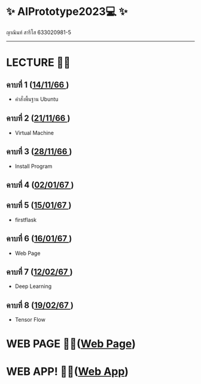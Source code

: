 # ✨ AIPrototype2023💻 ✨
ญาณินท์ สารีโส 633020981-5
__________________________
# LECTURE 📝🌟
## คาบที่ 1 ([14/11/66 ](https://github.com/yanin254417/AIPrototype2023/blob/6dc134e70dc22b1d521c48eb4e73258efef1b82c/%E0%B8%84%E0%B8%B2%E0%B8%9A%E0%B8%97%E0%B8%B5%E0%B9%88%201%20.pdf))
- คำสั่งพื้นฐาน Ubuntu

## คาบที่ 2 ([21/11/66 ](https://github.com/yanin254417/AIPrototype2023/blob/d82f195074401c94d57c752fa78ca5252207733c/%E0%B8%84%E0%B8%B2%E0%B8%9A%E0%B8%97%E0%B8%B5%E0%B9%88%202.pdf))
- Virtual Machine

## คาบที่ 3 ([28/11/66 ](https://github.com/yanin254417/AIPrototype2023/blob/72af55e8e6fcd40b5084c7d77385a50d71e355ba/%E0%B8%84%E0%B8%B2%E0%B8%9A%E0%B8%97%E0%B8%B5%E0%B9%88%203.pdf))
- Install Program

## คาบที่ 4 ([02/01/67 ](https://github.com/yanin254417/AIPrototype2023/blob/72af55e8e6fcd40b5084c7d77385a50d71e355ba/%E0%B8%84%E0%B8%B2%E0%B8%9A%E0%B8%97%E0%B8%B5%E0%B9%88%204.pdf))


## คาบที่ 5 ([15/01/67 ](https://github.com/yanin254417/AIPrototype2023/blob/72af55e8e6fcd40b5084c7d77385a50d71e355ba/%E0%B8%84%E0%B8%B2%E0%B8%9A%E0%B8%97%E0%B8%B5%E0%B9%88%205.pdf))
- firstflask 

## คาบที่ 6 ([16/01/67 ](https://github.com/yanin254417/AIPrototype2023/blob/72af55e8e6fcd40b5084c7d77385a50d71e355ba/%E0%B8%84%E0%B8%B2%E0%B8%9A%E0%B8%97%E0%B8%B5%E0%B9%88%206.pdf))
- Web Page

## คาบที่ 7 ([12/02/67 ](https://github.com/yanin254417/AIPrototype2023/blob/72af55e8e6fcd40b5084c7d77385a50d71e355ba/%E0%B8%84%E0%B8%B2%E0%B8%9A%E0%B8%97%E0%B8%B5%E0%B9%88%207.pdf))
- Deep Learning
## คาบที่ 8 ([19/02/67 ](https://github.com/yanin254417/AIPrototype2023/blob/72af55e8e6fcd40b5084c7d77385a50d71e355ba/%E0%B8%84%E0%B8%B2%E0%B8%9A%E0%B8%97%E0%B8%B5%E0%B9%88%208.pdf))
- Tensor Flow

# WEB PAGE 🌻🌟([Web Page](https://yanin254417.github.io/test_webpage/index.html))

# WEB APP! 🌻🌟([Web App](file:///C:/ubuntu/AIPrototype2023/webapp.html))

